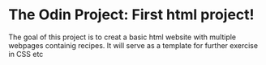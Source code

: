# The Odin Project: First html project!
The goal of this project is to creat a basic html website with multiple webpages containig recipes. It will serve as a template for further exercise in CSS etc